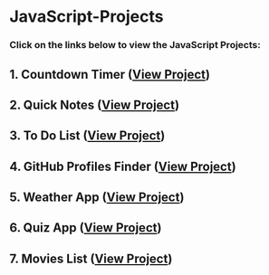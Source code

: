 # JavaScript-Projects

### Click on the links below to view the JavaScript Projects:

## 1. Countdown Timer ([View Project](https://pulkitagarwal.netlify.app/JavaScript%20Projects/countdownTimer/index.html))
## 2. Quick Notes ([View Project](https://pulkitagarwal.netlify.app/JavaScript%20Projects/QuickNotes/index.html))
## 3. To Do List ([View Project](https://pulkitagarwal.netlify.app/JavaScript%20Projects/ToDoList/index.html))
## 4. GitHub Profiles Finder ([View Project](https://pulkitagarwal.netlify.app/JavaScript%20Projects/GithubProfiles/index.html))
## 5. Weather App ([View Project](https://pulkitagarwal.netlify.app/JavaScript%20Projects/WeatherApp/index.html))
## 6. Quiz App ([View Project](https://pulkitagarwal.netlify.app/JavaScript%20Projects/QuizApp/index.html))
## 7. Movies List ([View Project](https://pulkitagarwal.netlify.app/JavaScript%20Projects/Movies%20List/index.html))
